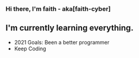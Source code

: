 ### Hi there, I'm faith - aka[faith-cyber]

## I'm currently learning everything.
- 2021 Goals: Been a better programmer
- Keep Coding 
